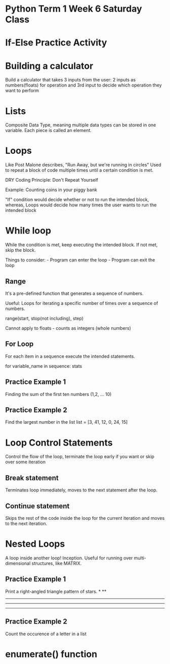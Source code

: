 # Python Term 1 Week 6 Saturday Class

# If-Else Practice Activity

#  Building a calculator
Build a calculator that takes 3 inputs from the user:
2 inputs as numbers(floats) for operation and 3rd input to decide which operation they want to perform 

# Lists
Composite Data Type, meaning multiple data types can be stored in one variable.
Each piece is called an element.

# Loops

Like Post Malone describes, "Run Away, but we're running in circles"
Used to repeat a block of code multiple times until a certain condition is met.

DRY Coding Principle: Don't Repeat Yourself

Example: Counting coins in your piggy bank

"If" condition would decide whether or not to run the intended block, whereas,
Loops would decide how many times the user wants to run the intended block

# While loop
While the condition is met, keep executing the intended block. If not met, skip the block.

Things to consider: 
    - Program can enter the loop
    - Program can exit the loop

<!-- LeetCode -->

## Range
It's a pre-defined function that generates a sequence of numbers.

Useful: Loops for iterating a specific number of times over a sequence of numbers.

range(start, stop(not including), step)

Cannot apply to floats - counts as integers (whole numbers)

## For Loop
For each item in a sequence execute the intended statements. 

for variable_name in sequence: 
    stats

## Practice Example 1
Finding the sum of the first ten numbers (1,2, ... 10)

## Practice Example 2
Find the largest number in the list
list = [3, 41, 12, 0, 24, 15]

# Loop Control Statements
Control the flow of the loop, terminate the loop early if you want or skip over some iteration

## Break statement
Terminates loop immediately, moves to the next statement after the loop.

## Continue statement
Skips the rest of the code inside the loop for the current iteration and moves to the next iteration.

# Nested Loops
A loop inside another loop! Inception. 
Useful for running over multi-dimensional structures, like MATRIX.

## Practice Example 1
Print a right-angled triangle pattern of stars.
*
**
***
****
*****

## Practice Example 2
Count the occurence of a letter in a list

# enumerate() function

